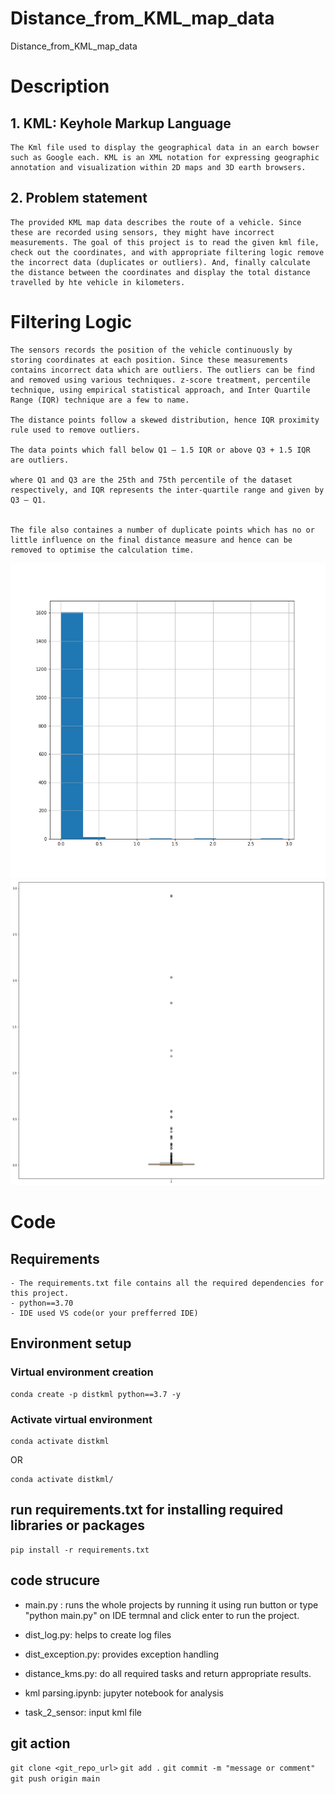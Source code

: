 # Distance_from_KML_map_data
Distance_from_KML_map_data

# Description
## 1. KML: Keyhole Markup Language
```
The Kml file used to display the geographical data in an earch bowser such as Google each. KML is an XML notation for expressing geographic annotation and visualization within 2D maps and 3D earth browsers.
```

## 2. Problem statement
```
The provided KML map data describes the route of a vehicle. Since these are recorded using sensors, they might have incorrect measurements. The goal of this project is to read the given kml file, check out the coordinates, and with appropriate filtering logic remove the incorrect data (duplicates or outliers). And, finally calculate the distance between the coordinates and display the total distance travelled by hte vehicle in kilometers.
```

# Filtering Logic
```
The sensors records the position of the vehicle continuously by storing coordinates at each position. Since these measurements contains incorrect data which are outliers. The outliers can be find and removed using various techniques. z-score treatment, percentile technique, using empirical statistical approach, and Inter Quartile Range (IQR) technique are a few to name.

The distance points follow a skewed distribution, hence IQR proximity rule used to remove outliers.

The data points which fall below Q1 – 1.5 IQR or above Q3 + 1.5 IQR are outliers.

where Q1 and Q3 are the 25th and 75th percentile of the dataset respectively, and IQR represents the inter-quartile range and given by Q3 – Q1.


The file also containes a number of duplicate points which has no or little influence on the final distance measure and hence can be removed to optimise the calculation time.
```
![Getting Started](threshold_value.png)
![Getting Started](boxplot.png)

# Code

## Requirements
```
- The requirements.txt file contains all the required dependencies for this project.
- python==3.70
- IDE used VS code(or your prefferred IDE)
```

## Environment setup

### Virtual environment creation
```
conda create -p distkml python==3.7 -y

```

### Activate virtual environment
```
conda activate distkml
```
OR
```
conda activate distkml/
```

## run requirements.txt for installing required libraries or packages
```
pip install -r requirements.txt
```

## code strucure
-   main.py :   runs the whole projects by running it using run button or type "python main.py" on IDE termnal and  click enter to run the project.
-   dist_log.py:    helps to create log files
-   dist_exception.py: provides exception handling
-   distance_kms.py: do all required tasks and return appropriate results.

-   kml parsing.ipynb: jupyter notebook for analysis
-   task_2_sensor: input kml file

## git action

```git clone <git_repo_url>```
```git add .```
```git commit -m "message or comment"```
```git push origin main```







